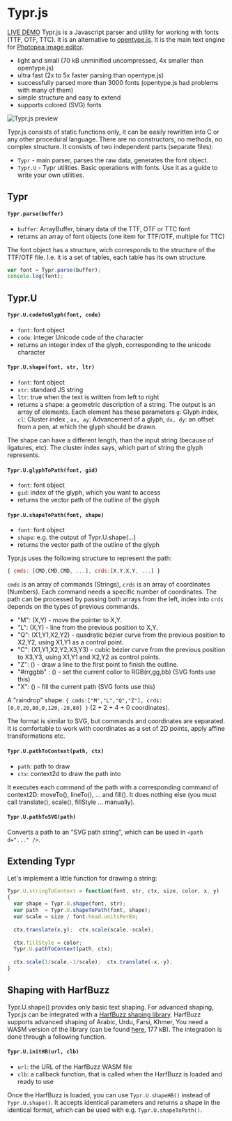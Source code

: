 # Typr.js  

[LIVE DEMO](https://photopea.github.io/Typr.js) Typr.js is a Javascript parser and utility for working with fonts (TTF, OTF, TTC). It is an alternative to [opentype.js](https://github.com/nodebox/opentype.js). It is the main text engine for [Photopea image editor](https://www.photopea.com).

* light and small (70 kB unminified uncompressed, 4x smaller than opentype.js)
* ultra fast (2x to 5x faster parsing than opentype.js)
* successfully parsed more than 3000 fonts (opentype.js had problems with many of them)
* simple structure and easy to extend
* supports colored (SVG) fonts

![Typr.js preview](glyphs.png "Typr.js preview")

Typr.js consists of static functions only, it can be easily rewritten into C or any other procedural language. There are no constructors, no methods, no complex structure. It consists of two independent parts (separate files):

* `Typr` - main parser, parses the raw data, generates the font object.
* `Typr.U` - Typr utilities. Basic operations with fonts. Use it as a guide to write your own utilities.


## Typr

#### `Typr.parse(buffer)`
* `buffer`: ArrayBuffer, binary data of the TTF, OTF or TTC font
* returns an array of font objects (one item for TTF/OTF, multiple for TTC)

The font object has a structure, wich corresponds to the structure of the TTF/OTF file. I.e. it is a set of tables, each table has its own structure.

```javascript
var font = Typr.parse(buffer);
console.log(font);
```
## Typr.U

#### `Typr.U.codeToGlyph(font, code)`

* `font`: font object
* `code`: integer Unicode code of the character
* returns an integer index of the glyph, corresponding to the unicode character

#### `Typr.U.shape(font, str, ltr)`

* `font`: font object
* `str`: standard JS string
* `ltr`: true when the text is written from left to right
* returns a shape: a geometric description of a string. The output is an array of elements. Each element has these parameters `g`: Glyph index, `cl`: Cluster index , `ax, ay`: Advancement of a glyph, `dx, dy`: an offset from a pen, at which the glyph should be drawn.

The shape can have a different length, than the input string (because of ligatures, etc). The cluster index says, which part of string the glyph represents.

#### `Typr.U.glyphToPath(font, gid)`

* `font`: font object
* `gid`: index of the glyph, which you want to access
* returns the vector path of the outline of the glyph

#### `Typr.U.shapeToPath(font, shape)`

* `font`: font object
* `shape`: e.g. the output of Typr.U.shape(...) 
* returns the vector path of the outline of the glyph

Typr.js uses the following structure to represent the path:
```javascript
{ cmds: [CMD,CMD,CMD, ...], crds:[X,Y,X,Y, ...] }
```
`cmds` is an array of commands (Strings), `crds` is an array of coordinates (Numbers). Each command needs a specific number of coordinates. The path can be processed by passing both arrays from the left, index into `crds` depends on the types of previous commands.

* "M": (X,Y) - move the pointer to X,Y.
* "L": (X,Y) - line from the previous position to X,Y.
* "Q": (X1,Y1,X2,Y2) - quadratic bézier curve from the previous position to X2,Y2, using X1,Y1 as a control point.
* "C": (X1,Y1,X2,Y2,X3,Y3) - cubic bézier curve from the previous position to X3,Y3, using X1,Y1 and X2,Y2 as control points.
* "Z": () - draw a line to the first point to finish the outline.
* "#rrggbb" : () - set the current collor to RGB(rr,gg,bb) (SVG fonts use this)
* "X": () - fill the current path (SVG fonts use this)

A "raindrop" shape: `{ cmds:["M","L","Q","Z"], crds:[0,0,20,80,0,120,-20,80] }` (2 + 2 + 4 + 0 coordinates). 

The format is similar to SVG, but commands and coordinates are separated. It is comfortable to work with coordinates as a set of 2D points, apply affine transformations etc.

#### `Typr.U.pathToContext(path, ctx)`

* `path`: path to draw
* `ctx`: context2d to draw the path into

It executes each command of the path with a corresponding command of context2D: moveTo(), lineTo(), ... and fill(). It does nothing else (you must call translate(), scale(), fillStyle ... manually).

#### `Typr.U.pathToSVG(path)`

Converts a path to an "SVG path string", which can be used in `<path d="..." />`.

## Extending Typr

Let's implement a little function for drawing a string:
```javascript
Typr.U.stringToContext = function(font, str, ctx, size, color, x, y)
{
  var shape = Typr.U.shape(font, str);
  var path  = Typr.U.shapeToPath(font, shape);
  var scale = size / font.head.unitsPerEm;
  
  ctx.translate(x,y);  ctx.scale(scale,-scale);
  
  ctx.fillStyle = color;
  Typr.U.pathToContext(path, ctx);
  
  ctx.scale(1/scale,-1/scale);  ctx.translate(-x,-y);
}
```
## Shaping with HarfBuzz

Typr.U.shape() provides only basic text shaping. For advanced shaping, Typr.js can be integrated with a [HarfBuzz shaping library](http://www.harfbuzz.org/). HarfBuzz supports advanced shaping of Arabic, Urdu, Farsi, Khmer, You need a WASM version of the library (can be found [here](https://www.photopea.com/code/external/hb.wasm), 177 kB). The integration is done through a following function.

#### `Typr.U.initHB(url, clb)`

* `url`: the URL of the HarfBuzz WASM file
* `clb`: a callback function, that is called when the HarfBuzz is loaded and ready to use

Once the HarfBuzz is loaded, you can use `Typr.U.shapeHB()` instead of `Typr.U.shape()`. It accepts identical parameters and returns a shape in the identical format, which can be used with e.g. `Typr.U.shapeToPath()`.
